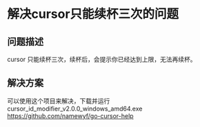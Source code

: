 # 解决cursor只能续杯三次的问题

## 问题描述

cursor 只能续杯三次，续杯后，会提示你已经达到上限，无法再续杯。

## 解决方案


可以使用这个项目来解决，下载并运行cursor_id_modifier_v2.0.0_windows_amd64.exe
<https://github.com/namewyf/go-cursor-help>
